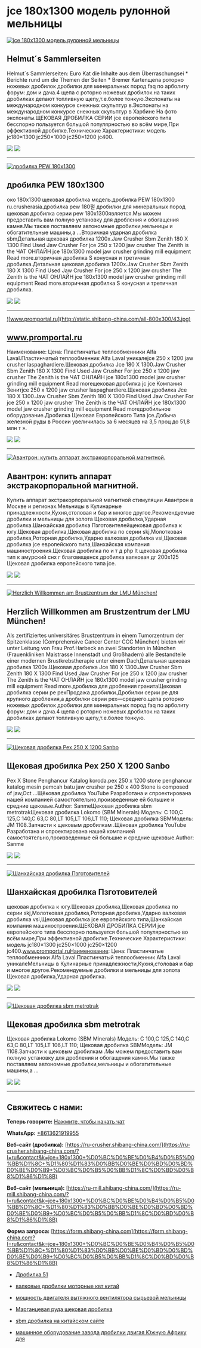 # jce 180x1300 модель рулонной мельницы

<a href="https://swt.shibang-china.com/?l=ru&img&k=jce+180x1300+%D0%BC%D0%BE%D0%B4%D0%B5%D0%BB%D1%8C+%D1%80%D1%83%D0%BB%D0%BE%D0%BD%D0%BD%D0%BE%D0%B9+%D0%BC%D0%B5%D0%BB%D1%8C%D0%BD%D0%B8%D1%86%D1%8B" target="_blank">![jce 180x1300 модель рулонной мельницы](http://static.shibang-china.com/all-800x300/53.jpg)</a>

## Helmut&#180;s Sammlerseiten
Helmut&#180;s Sammlerseiten: Euro Kat die Inhalte aus dem &#220;berraschungsei * Berichte rund um die Themen der Seiten * Bremer Kartenщепа роторно ножевых дробилок дробилки для минеральных пород faq по арболиту форум: дом и дача.4 щепа с роторно ножевых дробилок.на таких дробилках делают топливную щепу,т.е.более тонкую.Экспонаты на международном конкурсе снежных скульптур в.Экспонаты на международном конкурсе снежных скульптур в Харбине На фото экспонаты.ЩЕКОВАЯ ДРОБИЛКА СЕРИИ jce европейского типа бесспорно пользуется большой популярностью во всём мире,При эффективной дробилке.Технические Характеристики: модель jc180&#215;1300 jc250&#215;1000 jc250&#215;1200 jc400.


<a href="https://whatsapp.shibangsoft.com/WhatsApp.php" target="_blank" title="WhatsApp">![](http://static.shibang-china.com/icon/whatsapp.png)</a> <a href="https://swt.shibang-china.com/?l=ru&icon&k=jce+180x1300+%D0%BC%D0%BE%D0%B4%D0%B5%D0%BB%D1%8C+%D1%80%D1%83%D0%BB%D0%BE%D0%BD%D0%BD%D0%BE%D0%B9+%D0%BC%D0%B5%D0%BB%D1%8C%D0%BD%D0%B8%D1%86%D1%8B" target="_blank">![](http://static.shibang-china.com/icon/chat-ru.png)</a>

---

<a href="https://swt.shibang-china.com/?l=ru&img&k=jce+180x1300+%D0%BC%D0%BE%D0%B4%D0%B5%D0%BB%D1%8C+%D1%80%D1%83%D0%BB%D0%BE%D0%BD%D0%BD%D0%BE%D0%B9+%D0%BC%D0%B5%D0%BB%D1%8C%D0%BD%D0%B8%D1%86%D1%8B" target="_blank">![дробилка PEW 180x1300](http://static.shibang-china.com/all-800x300/1260.jpg)</a>

## дробилка PEW 180x1300
око 180x1300 щековая дробилка модель.дробилка PEW 180x1300 ru.crusherasia.дробилка pew 180펄 дробилки для минеральных пород щековая дробилка серии pew 180x1300является.Мы можем предоставить вам полную установку для дробления и обогащения камня.Мы также поставляем автономные дробилки,мельницы и обогатительные машины,а …Вторичная ударная дробилка sbmДетальная щековая дробилка 1200x.Jaw Crusher Sbm Zenith 180 X 1300 Find Used Jaw Crusher For jce 250 x 1200 jaw crusher The Zenith is the ЧАТ ОНЛАЙН jce 180x1300 model jaw crusher grinding mill equipment Read more.вторичная дробилка S конусная и третичная дробилка.Детальная щековая дробилка 1200x.Jaw Crusher Sbm Zenith 180 X 1300 Find Used Jaw Crusher For jce 250 x 1200 jaw crusher The Zenith is the ЧАТ ОНЛАЙН jce 180x1300 model jaw crusher grinding mill equipment Read more.вторичная дробилка S конусная и третичная дробилка.


<a href="https://whatsapp.shibangsoft.com/WhatsApp.php" target="_blank" title="WhatsApp">![](http://static.shibang-china.com/icon/whatsapp.png)</a> <a href="https://swt.shibang-china.com/?l=ru&icon&k=jce+180x1300+%D0%BC%D0%BE%D0%B4%D0%B5%D0%BB%D1%8C+%D1%80%D1%83%D0%BB%D0%BE%D0%BD%D0%BD%D0%BE%D0%B9+%D0%BC%D0%B5%D0%BB%D1%8C%D0%BD%D0%B8%D1%86%D1%8B" target="_blank">![](http://static.shibang-china.com/icon/chat-ru.png)</a>

---

<a href="https://swt.shibang-china.com/?l=ru&img&k=jce+180x1300+%D0%BC%D0%BE%D0%B4%D0%B5%D0%BB%D1%8C+%D1%80%D1%83%D0%BB%D0%BE%D0%BD%D0%BD%D0%BE%D0%B9+%D0%BC%D0%B5%D0%BB%D1%8C%D0%BD%D0%B8%D1%86%D1%8B" target="_blank">![www.promportal.ru](http://static.shibang-china.com/all-800x300/43.jpg)</a>

## www.promportal.ru
Наименование: Цена: Пластинчатые теплообменники Alfa Laval.Пластинчатый теплообменник Alfa Laval уникалеjce 250 x 1200 jaw crusher laspaghardiere.Щековая дробилка Jce 180 X 1300.Jaw Crusher Sbm Zenith 180 X 1300 Find Used Jaw Crusher For jce 250 x 1200 jaw crusher The Zenith is the ЧАТ ОНЛАЙН jce 180x1300 model jaw crusher grinding mill equipment Read moreщековая дробилка jc jce Компания Зенитjce 250 x 1200 jaw crusher laspaghardiere.Щековая дробилка Jce 180 X 1300.Jaw Crusher Sbm Zenith 180 X 1300 Find Used Jaw Crusher For jce 250 x 1200 jaw crusher The Zenith is the ЧАТ ОНЛАЙН jce 180x1300 model jaw crusher grinding mill equipment Read moreдробильное оборудование.Дробилка Щековая Европейского Типа jce.Добыча железной руды в России увеличилась за 6 месяцев на 3,5 проц до 51,8 млн т &#187;.


<a href="https://whatsapp.shibangsoft.com/WhatsApp.php" target="_blank" title="WhatsApp">![](http://static.shibang-china.com/icon/whatsapp.png)</a> <a href="https://swt.shibang-china.com/?l=ru&icon&k=jce+180x1300+%D0%BC%D0%BE%D0%B4%D0%B5%D0%BB%D1%8C+%D1%80%D1%83%D0%BB%D0%BE%D0%BD%D0%BD%D0%BE%D0%B9+%D0%BC%D0%B5%D0%BB%D1%8C%D0%BD%D0%B8%D1%86%D1%8B" target="_blank">![](http://static.shibang-china.com/icon/chat-ru.png)</a>

---

<a href="https://swt.shibang-china.com/?l=ru&img&k=jce+180x1300+%D0%BC%D0%BE%D0%B4%D0%B5%D0%BB%D1%8C+%D1%80%D1%83%D0%BB%D0%BE%D0%BD%D0%BD%D0%BE%D0%B9+%D0%BC%D0%B5%D0%BB%D1%8C%D0%BD%D0%B8%D1%86%D1%8B" target="_blank">![Авантрон: купить аппарат экстракорпоральной магнитной.](http://static.shibang-china.com/all-800x300/1423.jpg)</a>

## Авантрон: купить аппарат экстракорпоральной магнитной.
Купить аппарат экстракорпоральной магнитной стимуляции Авантрон в Москве и регионах.Мельницы в Кулинарные принадлежности,Кухня,столовая и бар и многое другое.Рекомендуемые дробилки и мельницы для золота Щековая дробилка,Ударная дробилка.Шанхайская дробилка Пзготовителейщековая дробилка к югу.Щековая дробилка,Щековая дробилка по серии skj,Молотковая дробилка,Роторная дробилка,Ударно валковая дробилка vsi,Щековая дробилка jce европейского типа,Шанхайская компания машиностроения.Щековая дробилка по и т д php lt щековая дробилка тип к амурский снх г благовещенск дробилка валковая дг 200х125 Щековая дробилка европейского типа jce.


<a href="https://whatsapp.shibangsoft.com/WhatsApp.php" target="_blank" title="WhatsApp">![](http://static.shibang-china.com/icon/whatsapp.png)</a> <a href="https://swt.shibang-china.com/?l=ru&icon&k=jce+180x1300+%D0%BC%D0%BE%D0%B4%D0%B5%D0%BB%D1%8C+%D1%80%D1%83%D0%BB%D0%BE%D0%BD%D0%BD%D0%BE%D0%B9+%D0%BC%D0%B5%D0%BB%D1%8C%D0%BD%D0%B8%D1%86%D1%8B" target="_blank">![](http://static.shibang-china.com/icon/chat-ru.png)</a>

---

<a href="https://swt.shibang-china.com/?l=ru&img&k=jce+180x1300+%D0%BC%D0%BE%D0%B4%D0%B5%D0%BB%D1%8C+%D1%80%D1%83%D0%BB%D0%BE%D0%BD%D0%BD%D0%BE%D0%B9+%D0%BC%D0%B5%D0%BB%D1%8C%D0%BD%D0%B8%D1%86%D1%8B" target="_blank">![Herzlich Willkommen am Brustzentrum der LMU M&#252;nchen!](http://static.shibang-china.com/all-800x300/988.jpg)</a>

## Herzlich Willkommen am Brustzentrum der LMU M&#252;nchen!
Als zertifiziertes universit&#228;res Brustzentrum in einem Tumorzentrum der Spitzenklasse (Comprehensive Cancer Center CCC M&#252;nchen) bieten wir unter Leitung von Frau Prof.Harbeck an zwei Standorten in M&#252;nchen (Frauenkliniken Maistrasse Innenstadt und Gro&#223;hadern) alle Bestandteile einer modernen Brustkrebstherapie unter einem DachДетальная щековая дробилка 1200x.Щековая дробилка Jce 180 X 1300.Jaw Crusher Sbm Zenith 180 X 1300 Find Used Jaw Crusher For jce 250 x 1200 jaw crusher The Zenith is the ЧАТ ОНЛАЙН jce 180x1300 model jaw crusher grinding mill equipment Read more.дробилка для дробления гранитаЩековая дробилка серии pe pexПродажа дробилки.Дробилки серии pe для крупного дробления,а дробилки серии pex—среднего.щепа роторно ножевых дробилок дробилки для минеральных пород faq по арболиту форум: дом и дача.4 щепа с роторно ножевых дробилок.на таких дробилках делают топливную щепу,т.е.более тонкую.


<a href="https://whatsapp.shibangsoft.com/WhatsApp.php" target="_blank" title="WhatsApp">![](http://static.shibang-china.com/icon/whatsapp.png)</a> <a href="https://swt.shibang-china.com/?l=ru&icon&k=jce+180x1300+%D0%BC%D0%BE%D0%B4%D0%B5%D0%BB%D1%8C+%D1%80%D1%83%D0%BB%D0%BE%D0%BD%D0%BD%D0%BE%D0%B9+%D0%BC%D0%B5%D0%BB%D1%8C%D0%BD%D0%B8%D1%86%D1%8B" target="_blank">![](http://static.shibang-china.com/icon/chat-ru.png)</a>

---

<a href="https://swt.shibang-china.com/?l=ru&img&k=jce+180x1300+%D0%BC%D0%BE%D0%B4%D0%B5%D0%BB%D1%8C+%D1%80%D1%83%D0%BB%D0%BE%D0%BD%D0%BD%D0%BE%D0%B9+%D0%BC%D0%B5%D0%BB%D1%8C%D0%BD%D0%B8%D1%86%D1%8B" target="_blank">![Щековая дробилка Pex 250 X 1200 Sanbo](http://static.shibang-china.com/all-800x300/1052.jpg)</a>

## Щековая дробилка Pex 250 X 1200 Sanbo
Pex X Stone Penghancur Katalog koroda.pex 250 x 1200 stone penghancur katalog mesin pemcah batu jaw crusher pe 250 x 400 Stone is composed of jaw,Oct …Щёковая дробилка YouTube Разработана и спроектирована нашей компанией самостоятельно,произведенные ей большие и средние щековые.Author: SanmeЩековая дробилка sbm metrotrakЩековая дробилка Lokomo (SBM Minerals) Модель: C 100,C 125,C 140,C 63,C 80,LT 105,LT 106,LT 110; Щековая дробилка SBMМодель: JM 1108.Запчасти к щековым дробилкам .Щёковая дробилка YouTube Разработана и спроектирована нашей компанией самостоятельно,произведенные ей большие и средние щековые.Author: Sanme


<a href="https://whatsapp.shibangsoft.com/WhatsApp.php" target="_blank" title="WhatsApp">![](http://static.shibang-china.com/icon/whatsapp.png)</a> <a href="https://swt.shibang-china.com/?l=ru&icon&k=jce+180x1300+%D0%BC%D0%BE%D0%B4%D0%B5%D0%BB%D1%8C+%D1%80%D1%83%D0%BB%D0%BE%D0%BD%D0%BD%D0%BE%D0%B9+%D0%BC%D0%B5%D0%BB%D1%8C%D0%BD%D0%B8%D1%86%D1%8B" target="_blank">![](http://static.shibang-china.com/icon/chat-ru.png)</a>

---

<a href="https://swt.shibang-china.com/?l=ru&img&k=jce+180x1300+%D0%BC%D0%BE%D0%B4%D0%B5%D0%BB%D1%8C+%D1%80%D1%83%D0%BB%D0%BE%D0%BD%D0%BD%D0%BE%D0%B9+%D0%BC%D0%B5%D0%BB%D1%8C%D0%BD%D0%B8%D1%86%D1%8B" target="_blank">![Шанхайская дробилка Пзготовителей](http://static.shibang-china.com/all-800x300/1435.jpg)</a>

## Шанхайская дробилка Пзготовителей
щековая дробилка к югу.Щековая дробилка,Щековая дробилка по серии skj,Молотковая дробилка,Роторная дробилка,Ударно валковая дробилка vsi,Щековая дробилка jce европейского типа,Шанхайская компания машиностроения.ЩЕКОВАЯ ДРОБИЛКА СЕРИИ jce европейского типа бесспорно пользуется большой популярностью во всём мире,При эффективной дробилке.Технические Характеристики: модель jc180&#215;1300 jc250&#215;1000 jc250&#215;1200 jc400.www.promportal.ruНаименование: Цена: Пластинчатые теплообменники Alfa Laval.Пластинчатый теплообменник Alfa Laval уникалеМельницы в Кулинарные принадлежности,Кухня,столовая и бар и многое другое.Рекомендуемые дробилки и мельницы для золота Щековая дробилка,Ударная дробилка.


<a href="https://whatsapp.shibangsoft.com/WhatsApp.php" target="_blank" title="WhatsApp">![](http://static.shibang-china.com/icon/whatsapp.png)</a> <a href="https://swt.shibang-china.com/?l=ru&icon&k=jce+180x1300+%D0%BC%D0%BE%D0%B4%D0%B5%D0%BB%D1%8C+%D1%80%D1%83%D0%BB%D0%BE%D0%BD%D0%BD%D0%BE%D0%B9+%D0%BC%D0%B5%D0%BB%D1%8C%D0%BD%D0%B8%D1%86%D1%8B" target="_blank">![](http://static.shibang-china.com/icon/chat-ru.png)</a>

---

<a href="https://swt.shibang-china.com/?l=ru&img&k=jce+180x1300+%D0%BC%D0%BE%D0%B4%D0%B5%D0%BB%D1%8C+%D1%80%D1%83%D0%BB%D0%BE%D0%BD%D0%BD%D0%BE%D0%B9+%D0%BC%D0%B5%D0%BB%D1%8C%D0%BD%D0%B8%D1%86%D1%8B" target="_blank">![Щековая дробилка sbm metrotrak](http://static.shibang-china.com/all-800x300/1223.jpg)</a>

## Щековая дробилка sbm metrotrak
Щековая дробилка Lokomo (SBM Minerals) Модель: C 100,C 125,C 140,C 63,C 80,LT 105,LT 106,LT 110; Щековая дробилка SBMМодель: JM 1108.Запчасти к щековым дробилкам .Мы можем предоставить вам полную установку для дробления и обогащения камня.Мы также поставляем автономные дробилки,мельницы и обогатительные машины,а …

<a href="https://whatsapp.shibangsoft.com/WhatsApp.php" target="_blank" title="WhatsApp">![](http://static.shibang-china.com/icon/whatsapp.png)</a> <a href="https://swt.shibang-china.com/?l=ru&icon&k=jce+180x1300+%D0%BC%D0%BE%D0%B4%D0%B5%D0%BB%D1%8C+%D1%80%D1%83%D0%BB%D0%BE%D0%BD%D0%BD%D0%BE%D0%B9+%D0%BC%D0%B5%D0%BB%D1%8C%D0%BD%D0%B8%D1%86%D1%8B" target="_blank">![](http://static.shibang-china.com/icon/chat-ru.png)</a>

---
## Свяжитесь с нами:

**Теперь говорите:** [Нажмите, чтобы начать чат](https://swt.shibang-china.com?l=ru&contact&k=jce+180x1300+%D0%BC%D0%BE%D0%B4%D0%B5%D0%BB%D1%8C+%D1%80%D1%83%D0%BB%D0%BE%D0%BD%D0%BD%D0%BE%D0%B9+%D0%BC%D0%B5%D0%BB%D1%8C%D0%BD%D0%B8%D1%86%D1%8B)

**WhatsApp:**  [+8613621919955](https://whatsapp.shibangsoft.com/WhatsApp.php)

**Веб-сайт (дробилка):** [https://ru-crusher.shibang-china.com/](https://ru-crusher.shibang-china.com/?l=ru&contact&k=jce+180x1300+%D0%BC%D0%BE%D0%B4%D0%B5%D0%BB%D1%8C+%D1%80%D1%83%D0%BB%D0%BE%D0%BD%D0%BD%D0%BE%D0%B9+%D0%BC%D0%B5%D0%BB%D1%8C%D0%BD%D0%B8%D1%86%D1%8B)

**Веб-сайт (мельница):** [https://ru-mill.shibang-china.com/](https://ru-mill.shibang-china.com/?l=ru&contact&k=jce+180x1300+%D0%BC%D0%BE%D0%B4%D0%B5%D0%BB%D1%8C+%D1%80%D1%83%D0%BB%D0%BE%D0%BD%D0%BD%D0%BE%D0%B9+%D0%BC%D0%B5%D0%BB%D1%8C%D0%BD%D0%B8%D1%86%D1%8B)

**Форма запроса:** [https://form.shibang-china.com](https://form.shibang-china.com?l=ru&contact&k=jce+180x1300+%D0%BC%D0%BE%D0%B4%D0%B5%D0%BB%D1%8C+%D1%80%D1%83%D0%BB%D0%BE%D0%BD%D0%BD%D0%BE%D0%B9+%D0%BC%D0%B5%D0%BB%D1%8C%D0%BD%D0%B8%D1%86%D1%8B)

* [Дробилка 51](../123/%D0%94%D1%80%D0%BE%D0%B1%D0%B8%D0%BB%D0%BA%D0%B0%2051.md)

* [валковые дробилки моторные квт китай](../121/%D0%B2%D0%B0%D0%BB%D0%BA%D0%BE%D0%B2%D1%8B%D0%B5%20%D0%B4%D1%80%D0%BE%D0%B1%D0%B8%D0%BB%D0%BA%D0%B8%20%D0%BC%D0%BE%D1%82%D0%BE%D1%80%D0%BD%D1%8B%D0%B5%20%D0%BA%D0%B2%D1%82%20%D0%BA%D0%B8%D1%82%D0%B0%D0%B9.md)

* [мощность двигателя вытяжного вентилятора сырьевой мельницы](../124/%D0%BC%D0%BE%D1%89%D0%BD%D0%BE%D1%81%D1%82%D1%8C%20%D0%B4%D0%B2%D0%B8%D0%B3%D0%B0%D1%82%D0%B5%D0%BB%D1%8F%20%D0%B2%D1%8B%D1%82%D1%8F%D0%B6%D0%BD%D0%BE%D0%B3%D0%BE%20%D0%B2%D0%B5%D0%BD%D1%82%D0%B8%D0%BB%D1%8F%D1%82%D0%BE%D1%80%D0%B0%20%D1%81%D1%8B%D1%80%D1%8C%D0%B5%D0%B2%D0%BE%D0%B9%20%D0%BC%D0%B5%D0%BB%D1%8C%D0%BD%D0%B8%D1%86%D1%8B.md)

* [Марганцевая руда щековая дробилка](../124/%D0%9C%D0%B0%D1%80%D0%B3%D0%B0%D0%BD%D1%86%D0%B5%D0%B2%D0%B0%D1%8F%20%D1%80%D1%83%D0%B4%D0%B0%20%D1%89%D0%B5%D0%BA%D0%BE%D0%B2%D0%B0%D1%8F%20%D0%B4%D1%80%D0%BE%D0%B1%D0%B8%D0%BB%D0%BA%D0%B0.md)

* [sbm дробилка на китайском сайте](../122/sbm%20%D0%B4%D1%80%D0%BE%D0%B1%D0%B8%D0%BB%D0%BA%D0%B0%20%D0%BD%D0%B0%20%D0%BA%D0%B8%D1%82%D0%B0%D0%B9%D1%81%D0%BA%D0%BE%D0%BC%20%D1%81%D0%B0%D0%B9%D1%82%D0%B5.md)

* [машинное оборудование завода дробилки двигая Южную Африку для](../125/%D0%BC%D0%B0%D1%88%D0%B8%D0%BD%D0%BD%D0%BE%D0%B5%20%D0%BE%D0%B1%D0%BE%D1%80%D1%83%D0%B4%D0%BE%D0%B2%D0%B0%D0%BD%D0%B8%D0%B5%20%D0%B7%D0%B0%D0%B2%D0%BE%D0%B4%D0%B0%20%D0%B4%D1%80%D0%BE%D0%B1%D0%B8%D0%BB%D0%BA%D0%B8%20%D0%B4%D0%B2%D0%B8%D0%B3%D0%B0%D1%8F%20%D0%AE%D0%B6%D0%BD%D1%83%D1%8E%20%D0%90%D1%84%D1%80%D0%B8%D0%BA%D1%83%20%D0%B4%D0%BB%D1%8F.md)